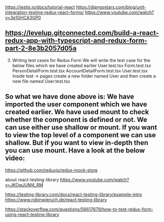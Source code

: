 https://jestjs.io/docs/tutorial-react
https://djangostars.com/blog/unit-integration-testing-redux-react-forms/
https://www.youtube.com/watch?v=3e1GHCA3GP0



https://levelup.gitconnected.com/build-a-react-redux-app-with-typescript-and-redux-form-part-2-8e3b2057d05a
---
3. Writing test cases for Redux Form
We will write the test case for the below files which we have created earlier
User.test.tsx
Form.test.tsx
PersonDetailForm.test.tsx
AccountDetailForm.test.tsx
User.test.tsx
Inside test -> pages create a new folder named User and then create a new file named User.test.tsx

So what we have done above is:
We have imported the user component which we have created earlier.
We have used mount to check whether the component is defined or not.
We can use either use shallow or mount. If you want to view the top level of a component we can use shallow. But if you want to view in-depth then you can use mount. Have a look at the below video:
---

https://github.com/reduxjs/redux-mock-store


about react-testing-library
https://www.youtube.com/watch?v=JKOwJUM4_RM

https://testing-library.com/docs/react-testing-library/example-intro
https://www.robinwieruch.de/react-testing-library


https://stackoverflow.com/questions/56617679/how-to-test-redux-form-using-react-testing-library
